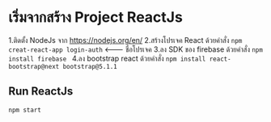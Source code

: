# เริ่มจากสร้าง Project ReactJs
  1.ติดตั้ง NodeJs จาก https://nodejs.org/en/
  2.สร้างโปรเจค React ด้วยคำสั่ง `npm creat-react-app login-auth` <--- ชื่อโปรเจค
  3.ลง SDK ของ firebase ด้วยคำสั่ง `npm install firebase `
  4.ลง bootstrap react ด้วยคำสั่ง `npm install react-bootstrap@next bootstrap@5.1.1 ` 

## Run ReactJs
  `npm start`
  
